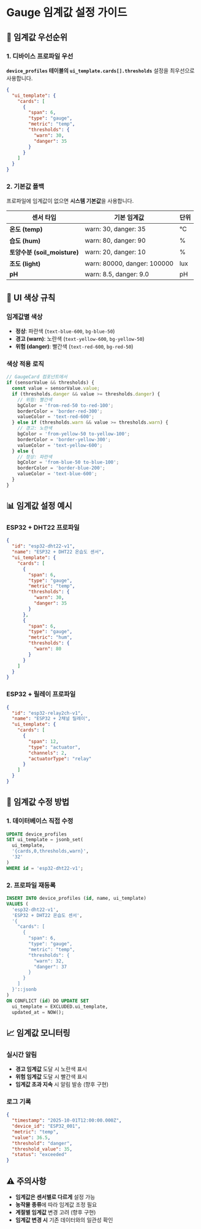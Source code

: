 # Gauge 임계값 설정 가이드

## 🎯 임계값 우선순위

### 1. 디바이스 프로파일 우선
**`device_profiles` 테이블의 `ui_template.cards[].thresholds`** 설정을 최우선으로 사용합니다.

```json
{
  "ui_template": {
    "cards": [
      {
        "span": 6,
        "type": "gauge",
        "metric": "temp",
        "thresholds": {
          "warn": 30,
          "danger": 35
        }
      }
    ]
  }
}
```

### 2. 기본값 폴백
프로파일에 임계값이 없으면 **시스템 기본값**을 사용합니다.

| 센서 타입 | 기본 임계값 | 단위 |
|-----------|-------------|------|
| **온도 (temp)** | warn: 30, danger: 35 | °C |
| **습도 (hum)** | warn: 80, danger: 90 | % |
| **토양수분 (soil_moisture)** | warn: 20, danger: 10 | % |
| **조도 (light)** | warn: 80000, danger: 100000 | lux |
| **pH** | warn: 8.5, danger: 9.0 | pH |

## 🎨 UI 색상 규칙

### 임계값별 색상
- **정상**: 파란색 (`text-blue-600`, `bg-blue-50`)
- **경고 (warn)**: 노란색 (`text-yellow-600`, `bg-yellow-50`)
- **위험 (danger)**: 빨간색 (`text-red-600`, `bg-red-50`)

### 색상 적용 로직
```typescript
// GaugeCard 컴포넌트에서
if (sensorValue && thresholds) {
  const value = sensorValue.value;
  if (thresholds.danger && value >= thresholds.danger) {
    // 위험: 빨간색
    bgColor = 'from-red-50 to-red-100';
    borderColor = 'border-red-300';
    valueColor = 'text-red-600';
  } else if (thresholds.warn && value >= thresholds.warn) {
    // 경고: 노란색
    bgColor = 'from-yellow-50 to-yellow-100';
    borderColor = 'border-yellow-300';
    valueColor = 'text-yellow-600';
  } else {
    // 정상: 파란색
    bgColor = 'from-blue-50 to-blue-100';
    borderColor = 'border-blue-200';
    valueColor = 'text-blue-600';
  }
}
```

## 📊 임계값 설정 예시

### ESP32 + DHT22 프로파일
```json
{
  "id": "esp32-dht22-v1",
  "name": "ESP32 + DHT22 온습도 센서",
  "ui_template": {
    "cards": [
      {
        "span": 6,
        "type": "gauge",
        "metric": "temp",
        "thresholds": {
          "warn": 30,
          "danger": 35
        }
      },
      {
        "span": 6,
        "type": "gauge",
        "metric": "hum",
        "thresholds": {
          "warn": 80
        }
      }
    ]
  }
}
```

### ESP32 + 릴레이 프로파일
```json
{
  "id": "esp32-relay2ch-v1",
  "name": "ESP32 + 2채널 릴레이",
  "ui_template": {
    "cards": [
      {
        "span": 12,
        "type": "actuator",
        "channels": 2,
        "actuatorType": "relay"
      }
    ]
  }
}
```

## 🔧 임계값 수정 방법

### 1. 데이터베이스 직접 수정
```sql
UPDATE device_profiles 
SET ui_template = jsonb_set(
  ui_template, 
  '{cards,0,thresholds,warn}', 
  '32'
)
WHERE id = 'esp32-dht22-v1';
```

### 2. 프로파일 재등록
```sql
INSERT INTO device_profiles (id, name, ui_template)
VALUES (
  'esp32-dht22-v1',
  'ESP32 + DHT22 온습도 센서',
  '{
    "cards": [
      {
        "span": 6,
        "type": "gauge",
        "metric": "temp",
        "thresholds": {
          "warn": 32,
          "danger": 37
        }
      }
    ]
  }'::jsonb
)
ON CONFLICT (id) DO UPDATE SET
  ui_template = EXCLUDED.ui_template,
  updated_at = NOW();
```

## 📈 임계값 모니터링

### 실시간 알림
- **경고 임계값** 도달 시 노란색 표시
- **위험 임계값** 도달 시 빨간색 표시
- **임계값 초과 지속** 시 알림 발송 (향후 구현)

### 로그 기록
```json
{
  "timestamp": "2025-10-01T12:00:00.000Z",
  "device_id": "ESP32_001",
  "metric": "temp",
  "value": 36.5,
  "threshold": "danger",
  "threshold_value": 35,
  "status": "exceeded"
}
```

## ⚠️ 주의사항

- **임계값은 센서별로 다르게** 설정 가능
- **농작물 종류**에 따라 임계값 조정 필요
- **계절별 임계값** 변경 고려 (향후 구현)
- **임계값 변경 시** 기존 데이터와의 일관성 확인
